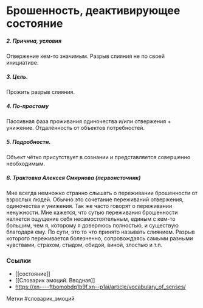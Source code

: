 #  Брошенность, деактивирующее состояние

##### 2. Причина, условия
Отвержение кем-то значимым. Разрыв слияния не по своей инициативе.
##### 3. Цель.
Прожить разрыв слияния.
##### 4. По-простому
Пассивная фаза проживания одиночества и/или отвержения + унижение. Отдалённость от объектов потребностей.
##### 5. Подробности.
Объект чётко присутствует в сознании и представляется совершенно необходимым.
##### 6. Трактовка Алексея Смирнова (первоисточник)
Мне всегда немножко странно слышать о переживании брошенности от взрослых людей. Обычно это сочетание переживаний отвержения, одиночества и унижения. Так же часто говорят о переживании ненужности. Мне кажется, что сутью переживания брошенности является ощущение себя несамостоятельным, единым с кем-то большим, чем я, которому я доверяюсь полностью, и существую благодаря ему. По сути, это то что принято называть слиянием. Разрыв которого переживается болезненно, сопровождаясь самыми разными чувствами, страхом, стыдом, обидой, виной, злостью и т.п.


### Ссылки
- [[состояние]]
- [[Словарик эмоций. Вводная]]
- https://xn----ftbomobdq1b9f.xn--p1ai/article/vocabulary_of_senses/


Метки #словарик_эмоций 

